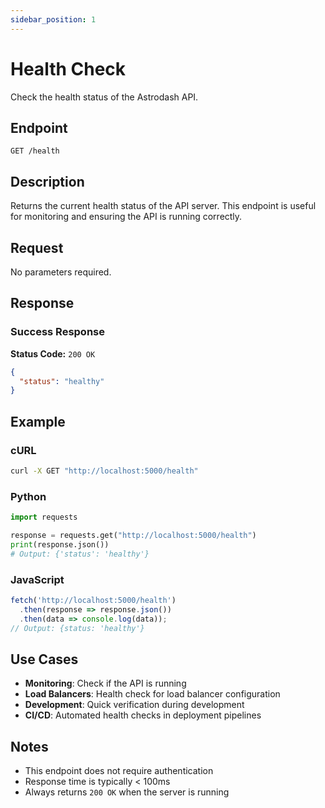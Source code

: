 ```yaml
---
sidebar_position: 1
---
```


# Health Check

Check the health status of the Astrodash API.

## Endpoint

```
GET /health
```

## Description

Returns the current health status of the API server. This endpoint is useful for monitoring and ensuring the API is running correctly.

## Request

No parameters required.

## Response

### Success Response

**Status Code:** `200 OK`

```json
{
  "status": "healthy"
}
```

## Example

### cURL

```bash
curl -X GET "http://localhost:5000/health"
```

### Python

```python
import requests

response = requests.get("http://localhost:5000/health")
print(response.json())
# Output: {'status': 'healthy'}
```

### JavaScript

```javascript
fetch('http://localhost:5000/health')
  .then(response => response.json())
  .then(data => console.log(data));
// Output: {status: 'healthy'}
```

## Use Cases

- **Monitoring**: Check if the API is running
- **Load Balancers**: Health check for load balancer configuration
- **Development**: Quick verification during development
- **CI/CD**: Automated health checks in deployment pipelines

## Notes

- This endpoint does not require authentication
- Response time is typically < 100ms
- Always returns `200 OK` when the server is running
